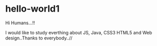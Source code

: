 # hello-world1


Hi Humans...!!

I would like to study everthing about JS, Java, CSS3 HTML5 and 
Web design..Thanks to everybody..//

